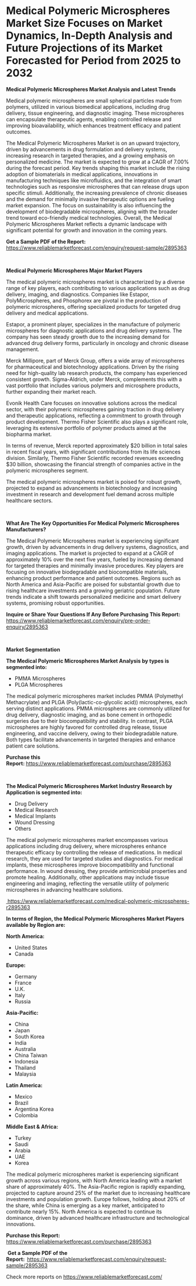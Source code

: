 <p><h1>Medical Polymeric Microspheres Market Size Focuses on Market Dynamics, In-Depth Analysis and Future Projections of its Market Forecasted for Period from 2025 to 2032</h1></p><p><strong>Medical Polymeric Microspheres Market Analysis and Latest Trends</strong></p>
<p><p>Medical polymeric microspheres are small spherical particles made from polymers, utilized in various biomedical applications, including drug delivery, tissue engineering, and diagnostic imaging. These microspheres can encapsulate therapeutic agents, enabling controlled release and improving bioavailability, which enhances treatment efficacy and patient outcomes.</p><p>The Medical Polymeric Microspheres Market is on an upward trajectory, driven by advancements in drug formulation and delivery systems, increasing research in targeted therapies, and a growing emphasis on personalized medicine. The market is expected to grow at a CAGR of 7.00% during the forecast period. Key trends shaping this market include the rising adoption of biomaterials in medical applications, innovations in manufacturing techniques like microfluidics, and the integration of smart technologies such as responsive microspheres that can release drugs upon specific stimuli. Additionally, the increasing prevalence of chronic diseases and the demand for minimally invasive therapeutic options are fueling market expansion. The focus on sustainability is also influencing the development of biodegradable microspheres, aligning with the broader trend toward eco-friendly medical technologies. Overall, the Medical Polymeric Microspheres Market reflects a dynamic landscape with significant potential for growth and innovation in the coming years.</p></p>
<p><strong>Get a Sample PDF of the Report:&nbsp;</strong> <a href="https://www.reliablemarketforecast.com/enquiry/request-sample/2895363?utm_campaign=3370&utm_medium=2&utm_source=Github&utm_content=ia&utm_term=15032025&utm_id=medical-polymeric-microspheres">https://www.reliablemarketforecast.com/enquiry/request-sample/2895363</a></p>
<p>&nbsp;</p>
<p><strong>Medical Polymeric Microspheres Major Market Players</strong></p>
<p><p>The medical polymeric microspheres market is characterized by a diverse range of key players, each contributing to various applications such as drug delivery, imaging, and diagnostics. Companies like Estapor, PolyMicrospheres, and Phosphorex are pivotal in the production of polymeric microspheres, offering specialized products for targeted drug delivery and medical applications.</p><p>Estapor, a prominent player, specializes in the manufacture of polymeric microspheres for diagnostic applications and drug delivery systems. The company has seen steady growth due to the increasing demand for advanced drug delivery forms, particularly in oncology and chronic disease management. </p><p>Merck Millipore, part of Merck Group, offers a wide array of microspheres for pharmaceutical and biotechnology applications. Driven by the rising need for high-quality lab research products, the company has experienced consistent growth. Sigma-Aldrich, under Merck, complements this with a vast portfolio that includes various polymers and microsphere products, further expanding their market reach.</p><p>Evonik Health Care focuses on innovative solutions across the medical sector, with their polymeric microspheres gaining traction in drug delivery and therapeutic applications, reflecting a commitment to growth through product development. Thermo Fisher Scientific also plays a significant role, leveraging its extensive portfolio of polymer products aimed at the biopharma market.</p><p>In terms of revenue, Merck reported approximately $20 billion in total sales in recent fiscal years, with significant contributions from its life sciences division. Similarly, Thermo Fisher Scientific recorded revenues exceeding $30 billion, showcasing the financial strength of companies active in the polymeric microspheres segment.</p><p>The medical polymeric microspheres market is poised for robust growth, projected to expand as advancements in biotechnology and increasing investment in research and development fuel demand across multiple healthcare sectors.</p></p>
<p>&nbsp;</p>
<p><strong>What Are The Key Opportunities For Medical Polymeric Microspheres Manufacturers?</strong></p>
<p><p>The Medical Polymeric Microspheres market is experiencing significant growth, driven by advancements in drug delivery systems, diagnostics, and imaging applications. The market is projected to expand at a CAGR of approximately 10% over the next five years, fueled by increasing demand for targeted therapies and minimally invasive procedures. Key players are focusing on innovative biodegradable and biocompatible materials, enhancing product performance and patient outcomes. Regions such as North America and Asia-Pacific are poised for substantial growth due to rising healthcare investments and a growing geriatric population. Future trends indicate a shift towards personalized medicine and smart delivery systems, promising robust opportunities.</p></p>
<p><strong>Inquire or Share Your Questions If Any Before Purchasing This Report:</strong> <a href="https://www.reliablemarketforecast.com/enquiry/pre-order-enquiry/2895363?utm_campaign=3370&utm_medium=2&utm_source=Github&utm_content=ia&utm_term=15032025&utm_id=medical-polymeric-microspheres">https://www.reliablemarketforecast.com/enquiry/pre-order-enquiry/2895363</a></p>
<p>&nbsp;</p>
<p><strong>Market Segmentation</strong></p>
<p><strong>The Medical Polymeric Microspheres Market Analysis by types is segmented into:</strong></p>
<p><ul><li>PMMA Microspheres</li><li>PLGA Microspheres</li></ul></p>
<p><p>The medical polymeric microspheres market includes PMMA (Polymethyl Methacrylate) and PLGA (Poly(lactic-co-glycolic acid)) microspheres, each serving distinct applications. PMMA microspheres are commonly utilized for drug delivery, diagnostic imaging, and as bone cement in orthopedic surgeries due to their biocompatibility and stability. In contrast, PLGA microspheres are highly favored for controlled drug release, tissue engineering, and vaccine delivery, owing to their biodegradable nature. Both types facilitate advancements in targeted therapies and enhance patient care solutions.</p></p>
<p><strong>Purchase this Report:&nbsp;</strong><a href="https://www.reliablemarketforecast.com/purchase/2895363?utm_campaign=3370&utm_medium=2&utm_source=Github&utm_content=ia&utm_term=15032025&utm_id=medical-polymeric-microspheres">https://www.reliablemarketforecast.com/purchase/2895363</a></p>
<p>&nbsp;</p>
<p><strong>The Medical Polymeric Microspheres Market Industry Research by Application is segmented into:</strong></p>
<p><ul><li>Drug Delivery</li><li>Medical Research</li><li>Medical Implants</li><li>Wound Dressing</li><li>Others</li></ul></p>
<p><p>The medical polymeric microspheres market encompasses various applications including drug delivery, where microspheres enhance therapeutic efficacy by controlling the release of medications. In medical research, they are used for targeted studies and diagnostics. For medical implants, these microspheres improve biocompatibility and functional performance. In wound dressing, they provide antimicrobial properties and promote healing. Additionally, other applications may include tissue engineering and imaging, reflecting the versatile utility of polymeric microspheres in advancing healthcare solutions.</p></p>
<p><a href="https://www.reliablemarketforecast.com/medical-polymeric-microspheres-r2895363?utm_campaign=3370&utm_medium=2&utm_source=Github&utm_content=ia&utm_term=15032025&utm_id=medical-polymeric-microspheres">&nbsp;https://www.reliablemarketforecast.com/medical-polymeric-microspheres-r2895363</a></p>
<p><strong>In terms of Region, the Medical Polymeric Microspheres Market Players available by Region are:</strong></p>
<p>
    <p> <strong> North America: </strong>
        <ul>
            <li>United States</li>
            <li>Canada</li>
        </ul>
        </p> 
    <p> <strong> Europe: </strong>
        <ul>
            <li>Germany</li>
            <li>France</li>
            <li>U.K.</li>
            <li>Italy</li>
            <li>Russia</li>
        </ul>
        </p> 
    <p> <strong> Asia-Pacific: </strong>
        <ul>
            <li>China</li>
            <li>Japan</li>
            <li>South Korea</li>
            <li>India</li>
            <li>Australia</li>
            <li>China Taiwan</li>
            <li>Indonesia</li>
            <li>Thailand</li>
            <li>Malaysia</li>
        </ul>
        </p> 
    <p> <strong> Latin America: </strong>
        <ul>
            <li>Mexico</li>
            <li>Brazil</li>
            <li>Argentina Korea</li>
            <li>Colombia</li>
        </ul>
        </p> 
    <p> <strong> Middle East & Africa: </strong>
        <ul>
            <li>Turkey</li>
            <li>Saudi</li>
            <li>Arabia</li>
            <li>UAE</li>
            <li>Korea</li>
        </ul>
    </p>
    </p>
<p><p>The medical polymeric microspheres market is experiencing significant growth across various regions, with North America leading with a market share of approximately 40%. The Asia-Pacific region is rapidly expanding, projected to capture around 25% of the market due to increasing healthcare investments and population growth. Europe follows, holding about 20% of the share, while China is emerging as a key market, anticipated to contribute nearly 15%. North America is expected to continue its dominance, driven by advanced healthcare infrastructure and technological innovations.</p></p>
<p><strong>Purchase this Report: </strong><a href="https://www.reliablemarketforecast.com/purchase/2895363?utm_campaign=3370&utm_medium=2&utm_source=Github&utm_content=ia&utm_term=15032025&utm_id=medical-polymeric-microspheres">https://www.reliablemarketforecast.com/purchase/2895363</a></p>
<p>&nbsp;<strong>Get a Sample PDF of the Report:&nbsp;&nbsp;</strong><a href="https://www.reliablemarketforecast.com/enquiry/request-sample/2895363?utm_campaign=3370&utm_medium=2&utm_source=Github&utm_content=ia&utm_term=15032025&utm_id=medical-polymeric-microspheres">https://www.reliablemarketforecast.com/enquiry/request-sample/2895363</a></p>
<p><strong></strong></p>
<p>Check more reports on <a href="https://www.reliablemarketforecast.com/?utm_campaign=3370&utm_medium=2&utm_source=Github&utm_content=ia&utm_term=15032025&utm_id=medical-polymeric-microspheres">https://www.reliablemarketforecast.com/</a></p>